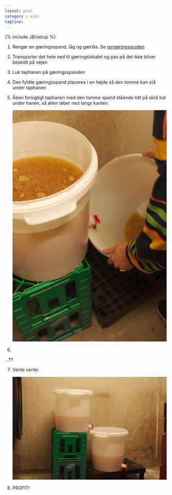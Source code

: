```yaml
---
layout: post
category : wiki
tagline: 
---
```

{% include JB/setup %}

1. Rengør en gæringsspand, låg og gærlås. Se
   [rengøringsguiden](/wiki/Rengøringsguiden)

2. Transporter det hele ned til gæringslokalet og pas på det ikke
   bliver beskidt på vejen

3. Luk taphanen på gæringsspanden

4. Den fyldte gæringsspand placeres i en højde så den tomme kan stå
   under taphanen

5. Åben forsigtigt taphanen med den tomme spand stående lidt på skrå
   ind under hanen, så øllen løber ned langs kanten.

   ![Omstikning 1](/images/omstikning1.jpg "Omstikning")

6. 
   
   ...??
   
7. Vente vente:

   ![Omstikning 2](/images/omstikning2.jpg "Omstikning")
   
8. PROFIT!
